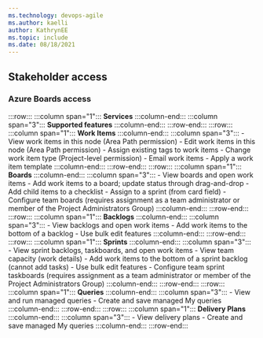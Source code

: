 ```yaml
---
ms.technology: devops-agile
ms.author: kaelli
author: KathrynEE
ms.topic: include
ms.date: 08/18/2021
---
```


## Stakeholder access 

### Azure Boards access

:::row:::
   :::column span="1":::
      **Services** 
   :::column-end:::
   :::column span="3":::
      **Supported features**
   :::column-end:::
:::row-end:::
:::row:::
   :::column span="1":::
      **Work Items** 
   :::column-end:::
   :::column span="3":::
      - View work items in this node (Area Path permission)
      - Edit work items in this node (Area Path permission)
      - Assign existing tags to work items 
      - Change work item type (Project-level permission)
      - Email work items
      - Apply a work item template
   :::column-end:::
:::row-end:::
:::row:::
   :::column span="1":::
      **Boards** 
   :::column-end:::
   :::column span="3":::
      - View boards and open work items
      - Add work items to a board; update status through drag-and-drop
      - Add child items to a checklist
      - Assign to a sprint (from card field)
      - Configure team boards (requires assignment as a team administrator or member of the Project Administrators Group)
   :::column-end:::
:::row-end:::
:::row:::
   :::column span="1":::
      **Backlogs** 
   :::column-end:::
   :::column span="3":::
      - View backlogs and open work items
      - Add work items to the bottom of a backlog 
      - Use bulk edit features
   :::column-end:::
:::row-end:::
:::row:::
   :::column span="1":::
      **Sprints** 
   :::column-end:::
   :::column span="3":::
      - View sprint backlogs, taskboards, and open work items
      - View team capacity (work details)
      - Add work items to the bottom of a sprint backlog (cannot add tasks) 
      - Use bulk edit features
      - Configure team sprint taskboards (requires assignment as a team administrator or member of the Project Administrators Group)
   :::column-end:::
:::row-end:::
:::row:::
   :::column span="1":::
      **Queries** 
   :::column-end:::
   :::column span="3":::
      - View and run managed queries
      - Create and save managed My queries
   :::column-end:::
:::row-end:::
:::row:::
   :::column span="1":::
      **Delivery Plans** 
   :::column-end:::
   :::column span="3":::
      - View delivery plans
      - Create and save managed My queries
   :::column-end:::
:::row-end:::

